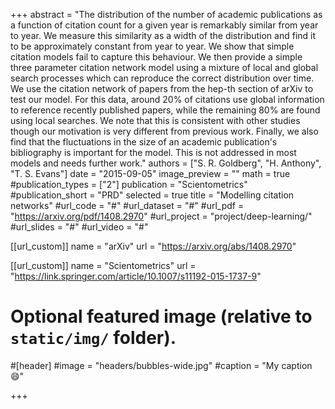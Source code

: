 +++
abstract = "The distribution of the number of academic publications as a function of citation count for a given year is remarkably similar from year to year. We measure this similarity as a width of the distribution and find it to be approximately constant from year to year. We show that simple citation models fail to capture this behaviour. We then provide a simple three parameter citation network model using a mixture of local and global search processes which can reproduce the correct distribution over time. We use the citation network of papers from the hep-th section of arXiv to test our model. For this data, around 20% of citations use global information to reference recently published papers, while the remaining 80% are found using local searches. We note that this is consistent with other studies though our motivation is very different from previous work. Finally, we also find that the fluctuations in the size of an academic publication's bibliography is important for the model. This is not addressed in most models and needs further work."
authors = ["S. R. Goldberg", "H. Anthony", "T. S. Evans"]
date = "2015-09-05"
image_preview = ""
math = true
#publication_types = ["2"]
publication = "Scientometrics"
#publication_short = "PRD"
selected = true
title = "Modelling citation networks"
#url_code = "#"
#url_dataset = "#"
#url_pdf = "https://arxiv.org/pdf/1408.2970"
#url_project = "project/deep-learning/"
#url_slides = "#"
#url_video = "#"

[[url_custom]]
name = "arXiv"
url = "https://arxiv.org/abs/1408.2970"

[[url_custom]]
name = "Scientometrics"
url = "https://link.springer.com/article/10.1007/s11192-015-1737-9"

# Optional featured image (relative to `static/img/` folder).
#[header]
#image = "headers/bubbles-wide.jpg"
#caption = "My caption :smile:"

+++
